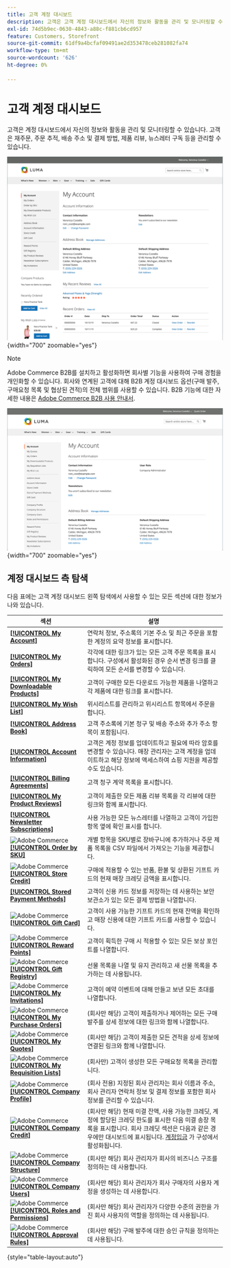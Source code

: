 ```yaml
---
title: 고객 계정 대시보드
description: 고객은 고객 계정 대시보드에서 자신의 정보와 활동을 관리 및 모니터링할 수 있습니다.
exl-id: 74d5b9ec-0630-4843-a88c-f881cb6cd957
feature: Customers, Storefront
source-git-commit: 61df9a4bcfaf09491ae2d353478ceb281082fa74
workflow-type: tm+mt
source-wordcount: '626'
ht-degree: 0%

---
```


# 고객 계정 대시보드

고객은 계정 대시보드에서 자신의 정보와 활동을 관리 및 모니터링할 수 있습니다. 고객은 재주문, 주문 추적, 배송 주소 및 결제 방법, 제품 리뷰, 뉴스레터 구독 등을 관리할 수 있습니다.

![상점의 계정 대시보드](assets/customer-account-dashboard.png){width="700" zoomable="yes"}

>[!NOTE]
>
> Adobe Commerce B2B를 설치하고 활성화하면 회사별 기능을 사용하여 구매 경험을 개인화할 수 있습니다. 회사와 연계된 고객에 대해 B2B 계정 대시보드 옵션(구매 발주, 구매요청 목록 및 협상된 견적)의 전체 범위를 사용할 수 있습니다. B2B 기능에 대한 자세한 내용은 [Adobe Commerce B2B 사용 안내서](../b2b/introduction.md).

![상점 첫 화면의 회사 계정 대시보드](assets/company-admin-account-dashboard.png){width="700" zoomable="yes"}

## 계정 대시보드 측 탐색

다음 표에는 고객 계정 대시보드 왼쪽 탐색에서 사용할 수 있는 모든 섹션에 대한 정보가 나와 있습니다.

| 섹션 | 설명 |
|------------------------------------------------------------------------------------------------------------------------------------------------------|----------------------------------------------------------------------------------------------------------------------------------------------------------------------------------------------------------------------------------------------------------------------------------------------------------------------------------------------------------------|
| [**[!UICONTROL My Account]**](../customers/account-dashboard-my-account.md) | 연락처 정보, 주소록의 기본 주소 및 최근 주문을 포함한 계정의 요약 정보를 표시합니다. |
| [**[!UICONTROL My Orders]**](../stores-purchase/orders-storefront.md#view-recently-ordered-products) | 각각에 대한 링크가 있는 모든 고객 주문 목록을 표시합니다. 구성에서 활성화된 경우 순서 변경 링크를 클릭하여 모든 순서를 변경할 수 있습니다. |
| [**[!UICONTROL My Downloadable Products]**](../catalog/product-create-downloadable.md#storefront-experience) | 고객이 구매한 모든 다운로드 가능한 제품을 나열하고 각 제품에 대한 링크를 표시합니다. |
| [**[!UICONTROL My Wish List]**](../stores-purchase/wishlist-storefront.md) | 위시리스트를 관리하고 위시리스트 항목에서 주문을 합니다. |
| [**[!UICONTROL Address Book]**](../customers/account-dashboard-address-book.md) | 고객 주소록에 기본 청구 및 배송 주소와 추가 주소 항목이 포함됩니다. |
| [**[!UICONTROL Account Information]**](../customers/account-dashboard-account-information.md) | 고객은 계정 정보를 업데이트하고 필요에 따라 암호를 변경할 수 있습니다. 매장 관리자는 고객 계정을 업데이트하고 해당 정보에 액세스하여 쇼핑 지원을 제공할 수도 있습니다. |
| [**[!UICONTROL Billing Agreements]**](../stores-purchase/paypal-billing-agreements.md#storefront-experience) | 고객 청구 계약 목록을 표시합니다. |
| [**[!UICONTROL My Product Reviews]**](../merchandising-promotions/product-reviews.md#product-reviews-on-the-storefront) | 고객이 제출한 모든 제품 리뷰 목록을 각 리뷰에 대한 링크와 함께 표시합니다. |
| [**[!UICONTROL Newsletter Subscriptions]**](../merchandising-promotions/newsletters.md) | 사용 가능한 모든 뉴스레터를 나열하고 고객이 가입한 항목 옆에 확인 표시를 합니다. |
| ![Adobe Commerce](../assets/adobe-logo.svg) [**[!UICONTROL Order by SKU]**](../stores-purchase/order-by-sku.md#order-by-sku-from-a-customer-account) | 개별 항목을 SKU별로 장바구니에 추가하거나 주문 제품 목록을 CSV 파일에서 가져오는 기능을 제공합니다. |
| ![Adobe Commerce](../assets/adobe-logo.svg) [**[!UICONTROL Store Credit]**](../customers/account-dashboard-store-credit.md) | 구매에 적용할 수 있는 반품, 환불 및 상환된 기프트 카드의 현재 매장 크레딧 금액을 표시합니다. |
| [**[!UICONTROL Stored Payment Methods]**](../stores-purchase/stored-payment-methods.md) | 고객이 신용 카드 정보를 저장하는 데 사용하는 보안 보관소가 있는 모든 결제 방법을 나열합니다. |
| ![Adobe Commerce](../assets/adobe-logo.svg) [**[!UICONTROL Gift Card]**](../catalog/product-gift-card-create.md) | 고객이 사용 가능한 기프트 카드의 현재 잔액을 확인하고 매장 신용에 대한 기프트 카드를 사용할 수 있습니다. |
| ![Adobe Commerce](../assets/adobe-logo.svg) [**[!UICONTROL Reward Points]**](../merchandising-promotions/rewards-loyalty.md) | 고객이 획득한 구매 시 적용할 수 있는 모든 보상 포인트를 나열합니다. |
| ![Adobe Commerce](../assets/adobe-logo.svg) [**[!UICONTROL Gift Registry]**](../merchandising-promotions/gift-registries.md) | 선물 목록을 나열 및 유지 관리하고 새 선물 목록을 추가하는 데 사용됩니다. |
| ![Adobe Commerce](../assets/adobe-logo.svg) [**[!UICONTROL My Invitations]**](../merchandising-promotions/invitations.md) | 고객이 예약 이벤트에 대해 만들고 보낸 모든 초대를 나열합니다. |
| ![Adobe Commerce](../assets/b2b.svg) [**[!UICONTROL My Purchase Orders]**](../b2b/account-dashboard-my-purchase-orders.md) | (회사만 해당) 고객이 제출하거나 제어하는 모든 구매 발주를 상세 정보에 대한 링크와 함께 나열합니다. |
| ![Adobe Commerce](../assets/b2b.svg) [**[!UICONTROL My Quotes]**](../b2b/account-dashboard-my-quotes.md) | (회사만 해당) 고객이 제출한 모든 견적을 상세 정보에 연결된 링크와 함께 나열합니다. |
| ![Adobe Commerce](../assets/b2b.svg) [**[!UICONTROL My Requisition Lists]**](../b2b/account-dashboard-requisition-lists-manage.md) | (회사만) 고객이 생성한 모든 구매요청 목록을 관리합니다. |
| ![Adobe Commerce](../assets/b2b.svg) [**[!UICONTROL Company Profile]**](../b2b/account-company-manage.md#update-a-company-profile) | (회사 전용) 지정된 회사 관리자는 회사 이름과 주소, 회사 관리자 연락처 정보 및 결제 정보를 포함한 회사 정보를 관리할 수 있습니다. |
| ![Adobe Commerce](../assets/b2b.svg) [**[!UICONTROL Company Credit]**](../b2b/credit-company.md#storefront-credit-information) | (회사만 해당) 현재 미결 잔액, 사용 가능한 크레딧, 계정에 할당된 크레딧 한도를 표시한 다음 미결 송장 목록을 표시합니다. 회사 크레딧 섹션은 다음과 같은 경우에만 대시보드에 표시됩니다. [계정입금](../b2b/enable-basic-features.md#configure-payment-on-account) 가 구성에서 활성화됩니다. |
| ![Adobe Commerce](../assets/b2b.svg) [**[!UICONTROL Company Structure]**](../b2b/account-company-structure.md) | (회사만 해당) 회사 관리자가 회사의 비즈니스 구조를 정의하는 데 사용합니다. |
| ![Adobe Commerce](../assets/b2b.svg) [**[!UICONTROL Company Users]**](../b2b/account-company-users.md) | (회사만 해당) 회사 관리자가 회사 구매자의 사용자 계정을 생성하는 데 사용합니다. |
| ![Adobe Commerce](../assets/b2b.svg) [**[!UICONTROL Roles and Permissions]**](../b2b/account-company-roles-permissions.md) | (회사만 해당) 회사 관리자가 다양한 수준의 권한을 가진 회사 사용자의 역할을 정의하는 데 사용됩니다. |
| ![Adobe Commerce](../assets/b2b.svg) [**[!UICONTROL Approval Rules]**](../b2b/account-dashboard-approval-rules.md) | (회사만 해당) 구매 발주에 대한 승인 규칙을 정의하는 데 사용됩니다. |

{style="table-layout:auto"}
